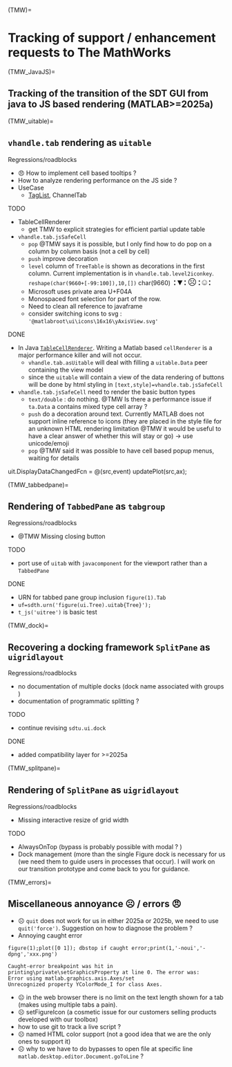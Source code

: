 (TMW)=
# Tracking of support / enhancement requests to The MathWorks


(TMW_JavaJS)=
## Tracking of the transition of the SDT GUI from java to JS based rendering (MATLAB>=2025a)


(TMW_uitable)=
## `vhandle.tab` rendering as `uitable`


Regressions/roadblocks
 - 😠 How to implement cell based tooltips ? 
 - How to analyze rendering performance on the JS side ?
- UseCase 
  - [TagList](https://www.sdtools.com/helpcur/base/sdtweb.html#_taglist), ChannelTab 

TODO

 - TableCellRenderer
   - get TMW to explicit strategies for efficient partial update table 
 - `vhandle.tab.jsSafeCell`
   - `pop` @TMW says it is possible, but I only find how to do pop on a column by column basis (not a cell by cell)
   - `push` improve decoration
   - `level` column of `TreeTable` is shown as decorations in the first column. Current implementation is in `vhandle.tab.level2iconkey`. `reshape(char(9660+[-99:100]),10,[])` char(9660) <a style="font-family:Courier;font-size:20px;">:▼:☹:☺:</a> 
   - Microsoft uses private area U+F04A
   - Monospaced font selection for part of the row. 
   - Need to clean all reference to javaframe 
   -  consider switching icons to svg : `'@matlabroot\ui\icons\16x16\yAxisView.svg'`

DONE

 - In Java [`TableCellRenderer`](https://docs.oracle.com/javase/8/docs/api/javax/swing/table/TableCellRenderer.html). Writing a Matlab based `cellRenderer` is a major performance killer and will not occur. 
   - `vhandle.tab.asUitable` will deal with filling a `uitable.Data` peer containing the view model
   - since the `uitable` will contain a view of the data rendering of buttons will be done by html styling in `[text,style]=vhandle.tab.jsSafeCell` 
 - `vhandle.tab.jsSafeCell` need to render the basic button types
   - `text/double` : do nothing. @TMW Is there a performance issue if `ta.Data` a contains mixed type cell array ? 
   - `push` do a decoration around text. Currently MATLAB does not support inline reference to icons (they are placed in the style file for an unknown HTML rendering limitation @TMW it would be useful to have a clear answer of whether this will stay or go) -> use unicode/emoji 
   - `pop` @TMW said it was possible to have cell based popup menus, waiting for details 
  

 uit.DisplayDataChangedFcn = @(src,event) updatePlot(src,ax);


(TMW_tabbedpane)=
## Rendering of `TabbedPane` as `tabgroup`


Regressions/roadblocks
 - @TMW Missing closing button 
 
TODO
 - port use of `uitab` with `javacomponent` for the viewport rather than a `TabbedPane`

DONE 
 - URN for tabbed pane group inclusion `figure(1).Tab`
 - `uf=sdth.urn('figure(ui.Tree).uitab{Tree}');`
 - `t_js('uitree')` is basic test 


 (TMW_dock)=
## Recovering a docking framework `SplitPane` as `uigridlayout`

Regressions/roadblocks
 - no documentation of multiple docks (dock name associated with groups )
 - documentation of programmatic splitting ? 

TODO
 - continue revising `sdtu.ui.dock`


DONE
 - added compatibility layer for >=2025a



 (TMW_splitpane)=
## Rendering of `SplitPane` as `uigridlayout`

Regressions/roadblocks
 - Missing interactive resize of grid width

TODO
 - AlwaysOnTop (bypass is probably possible with modal ? )
 - Dock management (more than the single Figure dock is necessary for us (we need them to guide users in processes that occur). I will work on our transition prototype and come back to you for guidance. 



(TMW_errors)=
## Miscellaneous annoyance ☹ / errors 😠

- ☹ `quit` does not work for us in either 2025a or 2025b, we need to use `quit('force')`. Suggestion on how to diagnose the problem ? 
- Annoying caught error

```
figure(1);plot([0 1]); dbstop if caught error;print(1,'-noui','-dpng','xxx.png')

Caught-error breakpoint was hit in printing\private\setGraphicsProperty at line 0. The error was:
Error using matlab.graphics.axis.Axes/set
Unrecognized property YColorMode_I for class Axes.

```

- ☹ in the web browser there is no limit on the text length shown for a tab (makes using multiple tabs a pain). 
- ☹ setFigureIcon (a cosmetic issue for our customers selling products developed with our toolbox)
- how to use git to track a live script ? 
- ☹ named HTML color support (not a good idea that we are the only ones to support it)
- ☹ why to we have to do bypasses to open file at specific line `matlab.desktop.editor.Document.goToLine` ?